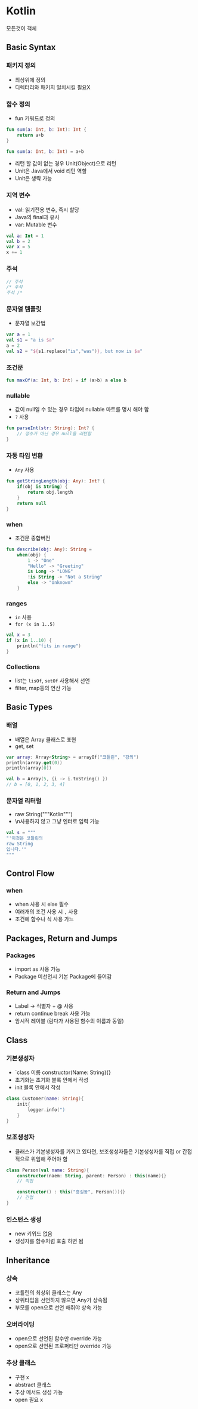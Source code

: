 # Kotlin
모든것이 객체
## Basic Syntax
### 패키지 정의
- 최상위에 정의
- 디렉터리와 패키지 일치시킬 필요X
### 함수 정의
- fun 키워드로 정의
```kotlin
fun sum(a: Int, b: Int): Int {
    return a+b
}

fun sum(a: Int, b: Int) = a+b
```
- 리턴 할 값이 없는 경우 Unit(Object)으로 리턴
- Unit은 Java에서 void 리턴 역할
- Unit은 생략 가능
### 지역 변수
- val: 읽기전용 변수, 즉시 할당
- Java의 final과 유사
- var: Mutable 변수
```kotlin
val a: Int = 1
val b = 2
var x = 5
x += 1
```
### 주석
```kotlin
// 주석
/* 주석
주석 /*
```

### 문자열 템플릿
- 문자열 보간법
```kotlin
var a = 1
val s1 = "a is $a"
a = 2
val s2 = "${s1.replace("is","was")}, but now is $a"
```

### 조건문
```kotlin
fun maxOf(a: Int, b: Int) = if (a>b) a else b
```

### nullable
- 값이 null일 수 있는 경우 타입에 nullable 마트를 명시 해야 함
- `?` 사용
```kotlin
fun parseInt(str: String): Int? {
    // 정수가 아닌 경우 null을 리턴함
}
```

### 자동 타입 변환
- `Any` 사용
```kotlin
fun getStringLength(obj: Any): Int? {
    if(obj is String) {
        return obj.length
    }
    return null
}
```

### when
- 조건문 종합버전
```kotlin
fun describe(obj: Any): String =
    when(obj) {
        1 -> "One"
        "Hello" -> "Greeting"
        is Long -> "LONG"
        !is String -> "Not a String"
        else -> "Unknown"
    }
```

### ranges
- `in` 사용
- `for (x in 1..5)`
```kotlin
val x = 3
if (x in 1..10) {
    println("fits in range")
}
```

### Collections
- list는 `lisOf`, `setOf` 사용해서 선언
- filter, map등의 연산 가능
## Basic Types
### 배열
- 배열은 Array 클래스로 표현
- get, set
```kotlin
var array: Array<String> = arrayOf("코틀린", "강의")
println(array.get(0))
println(array[0])

val b = Array(5, {i -> i.toString() })
// b = [0, 1, 2, 3, 4]
```

### 문자열 리터럴
- raw String("""Kotlin""")
- \n사용하지 않고 그냥 엔터로 입력 가능
```kotlin
val s = """
"'이것은 코틀린의
raw String
입니다.'"
"""
```

## Control Flow
### when
- when 사용 시 else 필수
- 여러개의 조건 사용 시 `,` 사용
- 조건에 함수나 식 사용 가느
## Packages, Return and Jumps
### Packages
- import as 사용 가능
- Package 미선언시 기본 Package에 들어감
### Return and Jumps
- Label -> 식별자 + @ 사용
- return continue break 사용 가능
- 암시적 레이블 (람다가 사용된 함수의 이름과 동일)

## Class
### 기본생성자
- `class 이름 constructor(Name: String){}
- 초기화는 초기화 블록 안에서 작성
- init 블록 안에서 작성
```kotlin
class Customer(name: String){
    init{
        logger.info(")
    }
}
```
### 보조생성자
- 클래스가 기본생성자를 가지고 있다면, 보조생성자들은 기본생성자를 직접 or 간접적으로 위임해 주어야 함
```kotlin
class Person(val name: String){
    constructor(naem: String, parent: Person) : this(name){}
    // 직접

    constructor() : this("홍길동", Person()){}
    // 간접
}
```
### 인스턴스 생성
- new 키워드 없음
- 생성자를 함수처럼 호출 하면 됨

## Inheritance
### 상속
- 코틀린의 최상위 클래스는 Any
- 상위타입을 선언하지 않으면 Any가 상속됨
- 부모를 open으로 선언 해줘야 상속 가능
### 오버라이딩
- open으로 선언된 함수만 override 가능
- open으로 선언된 프로퍼티만 override 가능
### 추상 클래스
- 구현 x
- abstract 클래스
- 추상 메서드 생성 가능
- open 필요 x